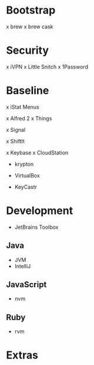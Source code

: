 # Bootstrap

x brew
x brew cask

# Security

x iVPN
x Little Snitch
x 1Password

# Baseline

x iStat Menus

x Alfred 2
x Things

x Signal

x ShiftIt

x Keybase
x CloudStation
- krypton
- VirtualBox

- KeyCastr


# Development

- JetBrains Toolbox

## Java

- JVM
- IntelliJ

## JavaScript

- nvm


## Ruby
- rvm


# Extras


